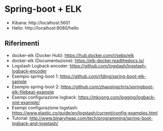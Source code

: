 # Spring-boot + ELK

- Kibana: http://localhost:5601
- Hello: http://localhost:8080/hello

## Riferimenti
- docker-elk (Docker Hub): https://hub.docker.com/r/sebp/elk
- docker-elk (Documentazione): https://elk-docker.readthedocs.io/
- Logstash Logback encoder: https://github.com/logstash/logstash-logback-encoder 
- Esempio spring-boot 1: https://github.com/rfding/spring-boot-elk-sample
- Esempio spring-boot 2: https://github.com/zhaoqingchris/springboot-elk-filebeat-example
- Esempi configurazione logback: https://mkyong.com/logging/logback-xml-example/
- Esempi configurazione logstash: https://www.elastic.co/guide/en/logstash/current/config-examples.html
- Tutorial: http://www.binaryheap.com/tech/programming/spring-boot-logback-and-logstash/
